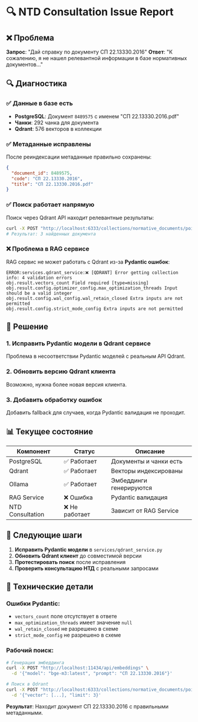 # 🔍 NTD Consultation Issue Report

## ❌ Проблема

**Запрос**: "Дай справку по документу СП 22.13330.2016"
**Ответ**: "К сожалению, я не нашел релевантной информации в базе нормативных документов..."

## 🔍 Диагностика

### ✅ Данные в базе есть
- **PostgreSQL**: Документ `8489575` с именем "СП 22.13330.2016.pdf"
- **Чанки**: 292 чанка для документа
- **Qdrant**: 576 векторов в коллекции

### ✅ Метаданные исправлены
После реиндексации метаданные правильно сохранены:
```json
{
  "document_id": 8489575,
  "code": "СП 22.13330.2016",
  "title": "СП 22.13330.2016.pdf"
}
```

### ✅ Поиск работает напрямую
Поиск через Qdrant API находит релевантные результаты:
```bash
curl -X POST "http://localhost:6333/collections/normative_documents/points/search"
# Результат: 3 найденных документа
```

### ❌ Проблема в RAG сервисе
RAG сервис не может работать с Qdrant из-за **Pydantic ошибок**:

```
ERROR:services.qdrant_service:❌ [QDRANT] Error getting collection info: 4 validation errors
obj.result.vectors_count Field required [type=missing]
obj.result.config.optimizer_config.max_optimization_threads Input should be a valid integer
obj.result.config.wal_config.wal_retain_closed Extra inputs are not permitted
obj.result.config.strict_mode_config Extra inputs are not permitted
```

## 🔧 Решение

### 1. Исправить Pydantic модели в Qdrant сервисе
Проблема в несоответствии Pydantic моделей с реальным API Qdrant.

### 2. Обновить версию Qdrant клиента
Возможно, нужна более новая версия клиента.

### 3. Добавить обработку ошибок
Добавить fallback для случаев, когда Pydantic валидация не проходит.

## 📊 Текущее состояние

| Компонент | Статус | Описание |
|-----------|--------|----------|
| PostgreSQL | ✅ Работает | Документы и чанки есть |
| Qdrant | ✅ Работает | Векторы индексированы |
| Ollama | ✅ Работает | Эмбеддинги генерируются |
| RAG Service | ❌ Ошибка | Pydantic валидация |
| NTD Consultation | ❌ Не работает | Зависит от RAG Service |

## 🎯 Следующие шаги

1. **Исправить Pydantic модели** в `services/qdrant_service.py`
2. **Обновить Qdrant клиент** до совместимой версии
3. **Протестировать поиск** после исправления
4. **Проверить консультацию НТД** с реальными запросами

## 📝 Технические детали

### Ошибки Pydantic:
- `vectors_count` поле отсутствует в ответе
- `max_optimization_threads` имеет значение `null`
- `wal_retain_closed` не разрешено в схеме
- `strict_mode_config` не разрешено в схеме

### Рабочий поиск:
```bash
# Генерация эмбеддинга
curl -X POST "http://localhost:11434/api/embeddings" \
  -d '{"model": "bge-m3:latest", "prompt": "СП 22.13330.2016"}'

# Поиск в Qdrant
curl -X POST "http://localhost:6333/collections/normative_documents/points/search" \
  -d '{"vector": [...], "limit": 3}'
```

**Результат**: Находит документ СП 22.13330.2016 с правильными метаданными.
